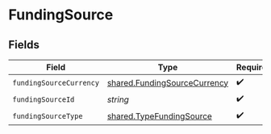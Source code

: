 # FundingSource


## Fields

| Field                                                                        | Type                                                                         | Required                                                                     | Description                                                                  |
| ---------------------------------------------------------------------------- | ---------------------------------------------------------------------------- | ---------------------------------------------------------------------------- | ---------------------------------------------------------------------------- |
| `fundingSourceCurrency`                                                      | [shared.FundingSourceCurrency](../../models/shared/fundingsourcecurrency.md) | :heavy_check_mark:                                                           | N/A                                                                          |
| `fundingSourceId`                                                            | *string*                                                                     | :heavy_check_mark:                                                           | N/A                                                                          |
| `fundingSourceType`                                                          | [shared.TypeFundingSource](../../models/shared/typefundingsource.md)         | :heavy_check_mark:                                                           | N/A                                                                          |